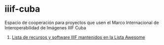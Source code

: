 # iiif-cuba
Espacio de cooperación para proyectos que usen el Marco Internacional de Interoperabilidad 
de Imágenes IIIF Cuba
1. [Lista de recursos y software IIIF mantenidos en la Lista Awesome]()
